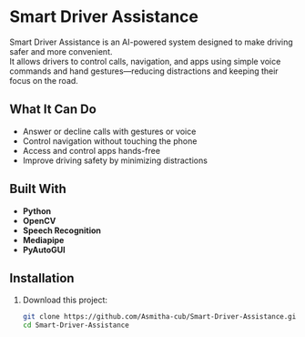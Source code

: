 # Smart Driver Assistance

Smart Driver Assistance is an AI-powered system designed to make driving safer and more convenient.  
It allows drivers to control calls, navigation, and apps using simple voice commands and hand gestures—reducing distractions and keeping their focus on the road.



##  What It Can Do
- Answer or decline calls with gestures or voice
- Control navigation without touching the phone
- Access and control apps hands-free
- Improve driving safety by minimizing distractions



##  Built With
- **Python**
- **OpenCV**
- **Speech Recognition**
- **Mediapipe**
- **PyAutoGUI**



##  Installation
1. Download this project:
   ```bash
   git clone https://github.com/Asmitha-cub/Smart-Driver-Assistance.git
   cd Smart-Driver-Assistance

